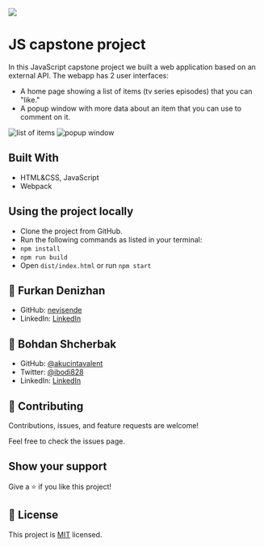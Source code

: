 ![](https://img.shields.io/badge/Microverse-blueviolet)

# JS capstone project

In this JavaScript capstone project we built a web application based on an external API. The webapp has 2 user interfaces:
- A home page showing a list of items (tv series episodes) that you can "like."
- A popup window with more data about an item that you can use to comment on it.

![list of items](https://user-images.githubusercontent.com/87897753/147339309-fca36694-03c1-4ebb-9a00-d00d7cf401d3.png)
![popup window](https://user-images.githubusercontent.com/87897753/147339583-35f5de75-c17f-4d2b-a977-82c0da86478b.png)

## Built With

- HTML&CSS, JavaScript
- Webpack

## Using the project locally

- Clone the project from GitHub.
- Run the following commands as listed in your terminal:
 - `npm install`
 - `npm run build`
 - Open `dist/index.html` or run `npm start`

## 👤 **Furkan Denizhan**

- GitHub: [nevisende](https://github.com/nevisende)
- LinkedIn: [LinkedIn](https://www.linkedin.com/in/furkan-denizhan/)

## 👤 **Bohdan Shcherbak**

- GitHub: [@akucintavalent](https://github.com/akucintavalent)
- Twitter: [@ibodi828](https://twitter.com/ibodi828)
- LinkedIn: [LinkedIn](https://www.linkedin.com/in/bohdan-shcherbak/)

## 🤝 Contributing

Contributions, issues, and feature requests are welcome!

Feel free to check the issues page.

## Show your support

Give a ⭐️ if you like this project!

## 📝 License

This project is [MIT](./MIT.md) licensed.
